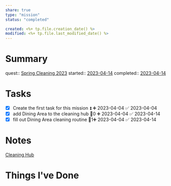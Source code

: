 ```yaml
---
share: true
type: "mission"
status: "completed"

created: <%+ tp.file.creation_date() %> 
modified: <%+ tp.file.last_modified_date() %>
---
```

 
# Summary
quest:: [Spring Cleaning 2023](./Spring%20Cleaning%202023.md)
started:: [2023-04-14](./2023-04-14.md)
completed:: [2023-04-14](./2023-04-14.md)

# Tasks
- [x] Create the first task for this mission ⏫ ➕ 2023-04-04 ✅ 2023-04-04
- [x] add Dining Area to the cleaning hub 🥄0 ➕ 2023-04-04 ✅ 2023-04-14
- [x] fill out Dining Area cleaning routine 🥄1➕ 2023-04-04 ✅ 2023-04-14
# Notes
[Cleaning Hub](./Cleaning%20Hub.md)
# Things I've Done
